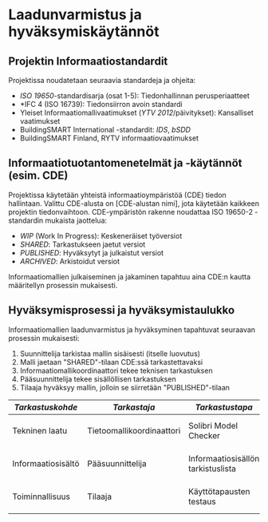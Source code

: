 # Laadunvarmistus ja hyväksymiskäytännöt

## Projektin Informaatiostandardit

Projektissa noudatetaan seuraavia standardeja ja ohjeita:

- *ISO 19650*-standardisarja (osat 1-5): Tiedonhallinnan perusperiaatteet
- *IFC 4 (ISO 16739): Tiedonsiirron avoin standardi
- Yleiset Informaatiomallivaatimukset (*YTV 2012*/päivitykset): Kansalliset vaatimukset
- BuildingSMART International -standardit: *IDS*, *bSDD*
- BuildingSMART Finland, RYTV informaatiovaatimukset

## Informaatiotuotantomenetelmät ja -käytännöt (esim. CDE)

Projektissa käytetään yhteistä informaatioympäristöä (CDE) tiedon hallintaan. Valittu CDE-alusta on [CDE-alustan nimi], jota käytetään kaikkeen projektin tiedonvaihtoon.
CDE-ympäristön rakenne noudattaa ISO 19650-2 -standardin mukaista jaottelua:

- *WIP* (Work In Progress): Keskeneräiset työversiot
- *SHARED*: Tarkastukseen jaetut versiot
- *PUBLISHED*: Hyväksytyt ja julkaistut versiot
- *ARCHIVED*: Arkistoidut versiot

Informaatiomallien julkaiseminen ja jakaminen tapahtuu aina CDE:n kautta määritellyn prosessin mukaisesti.

## Hyväksymisprosessi ja hyväksymistaulukko
Informaatiomallien laadunvarmistus ja hyväksyminen tapahtuvat seuraavan prosessin mukaisesti:

1. Suunnittelija tarkistaa mallin sisäisesti (itselle luovutus)
2. Malli jaetaan "SHARED"-tilaan CDE:ssä tarkastettavaksi
3. Informaatiomallikoordinaattori tekee teknisen tarkastuksen
4. Pääsuunnittelija tekee sisällöllisen tarkastuksen
5. Tilaaja hyväksyy mallin, jolloin se siirretään "PUBLISHED"-tilaan

|*Tarkastuskohde*|*Tarkastaja*|*Tarkastustapa*|Hyväksymiskriteerit|
|----------------|------------|---------------|-------------------|
Tekninen laatu|Tietoomallikoordinaattori|Solibri Model Checker|Ei törmäyksiä, nimeäminen standardin mukainen|
Informaatiosisältö|Pääsuunnittelija|Informaatiosisällön tarkistuslista|Vaaditut tiedot löytyvät, riittävä tarkkuus|
Toiminnallisuus|Tilaaja|Käyttötapausten testaus|Malli vastaa toiminnallisia vaatimuksia|
